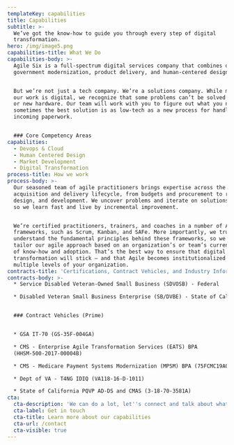 ```yaml
---
templateKey: capabilities
title: Capabilities
subtitle: >-
  We’ve got the know-how to guide you through every step of digital
  transformation.
hero: /img/image5.png
capabilities-title: What We Do
capabilities-body: >-
  Agile Six is a full-spectrum digital services company that combines digital
  government modernization, product delivery, and human-centered design. 


  But we’re not just a tech company. We’re a solutions company. While most of
  our work is digital, we recognize that some problems can’t be solved by coding
  or new hardware. Our team will work with you to figure out what you need —
  sometimes the best solution is as low-tech as a new process for handling
  incoming paperwork. 


  ### Core Competency Areas
capabilities:
  - Devops & Cloud
  - Human Centered Design
  - Market Development
  - Digital Transformation
process-title: How we work
process-body: >-
  Our seasoned team of agile practitioners brings expertise across the entire
  acquisition and delivery lifecycle, from budgets and procurement to research,
  design, and development. We uncover problems and iterate on solutions quickly,
  so we learn fast and live by incremental improvement. 


  We’re certified practitioners, trainers, and coaches in a number of Agile
  frameworks, such as Scrum, Kanban, and SAFe. More importantly, we truly
  understand the fundamental principles behind these frameworks, so we can
  tailor our agile approach based on an organization’s or team’s current level
  of know-how and adoption. That’s the best way to ensure that digital
  transformation will stick — and that Agile becomes institutionalized at
  multiple levels of your organization. 
contracts-title: 'Certifications, Contract Vehicles, and Industry Information Certifications '
contracts-body: >-
  * Service Disabled Veteran-Owned Small Business (SDVOSB) - Federal

  * Disabled Veteran Small Business Enterprise (SB/DVBE) - State of California 


  ### Contract Vehicles (Prime)


  * GSA IT-70 (GS-35F-004GA) 

  * CMS - Enterprise Agile Transformation Services (EATS) BPA
  (HHSM-500-2017-00004B) 

  * CMS - Medicare Payment Systems Modernization (MPSM) BPA (75FCMC19A0006) 

  * Dept of VA - T4NG IDIQ (VA118-16-D-1011) 

  * State of California PQVP AD-DS and CMAS (3-18-70-3581A)
cta:
  cta-description: 'We can do a lot, let''s connect and talk about what we can do for you.'
  cta-label: Get in touch
  cta-title: Learn more about our capabilities
  cta-url: /contact
  cta-visible: true
---
```


